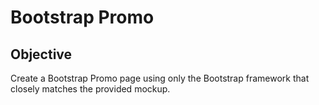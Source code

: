# Bootstrap Promo

## Objective
Create a Bootstrap Promo page using only the Bootstrap framework that closely matches the provided mockup.
